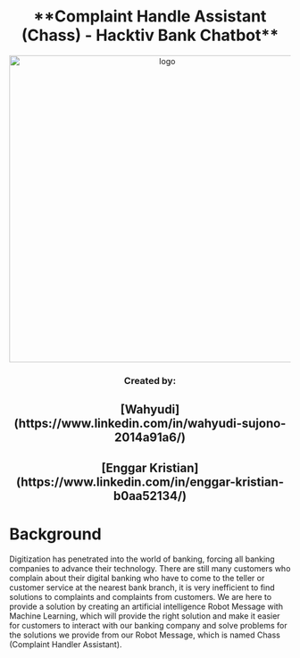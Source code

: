 
<h1 align="center">**Complaint Handle Assistant (Chass) - Hacktiv Bank Chatbot**</h1>
<p align="center"><img width="550" alt=logo chass src=https://user-images.githubusercontent.com/103250002/182339940-4128b6f8-4325-4852-a49c-4568fc3e4b69.png></p>

<h3 align="center">Created by:</h3>
<h2 align="center">[Wahyudi](https://www.linkedin.com/in/wahyudi-sujono-2014a91a6/)</h2>
<h2 align="center">[Enggar Kristian](https://www.linkedin.com/in/enggar-kristian-b0aa52134/)</h2>

           

# Background

Digitization has penetrated into the world of banking, forcing all banking companies to advance their technology. There are still many customers who complain about their digital banking who have to come to the teller or customer service at the nearest bank branch, it is very inefficient to find solutions to complaints and complaints from customers. We are here to provide a solution by creating an artificial intelligence Robot Message with Machine Learning, which will provide the right solution and make it easier for customers to interact with our banking company and solve problems for the solutions we provide from our Robot Message, which is named Chass (Complaint Handler Assistant).
